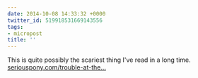 ```yaml
---
date: 2014-10-08 14:33:32 +0000
twitter_id: 519918531669143556
tags:
- micropost
title: ''
---
```


This is quite possibly the scariest thing I've read in a long time. [seriouspony.com/trouble-at-the…](http://seriouspony.com/trouble-at-the-koolaid-point)
